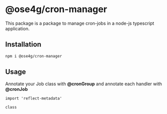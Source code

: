 # @ose4g/cron-manager

This package is a package to manage cron-jobs in a node-js typescript application. 

## Installation
```bash
npm i @ose4g/cron-manager
```

## Usage

Annotate your Job class with **@cronGroup** and annotate each handler with **@cronJob**

```
import 'reflect-metadata'

class 
```
